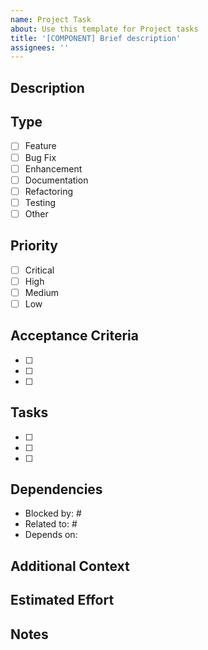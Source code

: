 ```yaml
---
name: Project Task
about: Use this template for Project tasks
title: '[COMPONENT] Brief description'
assignees: ''
---
```


## Description
<!-- Provide a clear and concise description of the task or feature -->


## Type
<!-- Mark the appropriate type with an 'x' -->
- [ ] Feature
- [ ] Bug Fix
- [ ] Enhancement
- [ ] Documentation
- [ ] Refactoring
- [ ] Testing
- [ ] Other

## Priority
<!-- Mark the priority level -->
- [ ] Critical
- [ ] High
- [ ] Medium
- [ ] Low

## Acceptance Criteria
<!-- List the requirements that must be met for this issue to be considered complete -->
- [ ] 
- [ ] 
- [ ] 

## Tasks
<!-- Break down the work into actionable steps -->
- [ ] 
- [ ] 
- [ ] 

## Dependencies
<!-- List any issues, PRs, or external factors this depends on -->
- Blocked by: #
- Related to: #
- Depends on: 

## Additional Context
<!-- Add any other context, screenshots, mockups, or examples -->


## Estimated Effort
<!-- Time estimate (e.g., 2 hours, 3 days, 1 week) -->


## Notes
<!-- Any additional information, technical considerations, or implementation details -->
